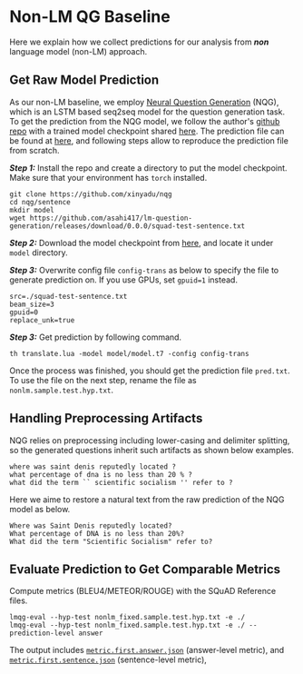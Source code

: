 # Non-LM QG Baseline
Here we explain how we collect predictions for our analysis from ***non*** language model (non-LM) approach.

## Get Raw Model Prediction
As our non-LM baseline, we employ [Neural Question Generation](https://arxiv.org/abs/1705.00106) (NQG), which is an LSTM based seq2seq model for the question generation task.
To get the prediction from the NQG model, we follow the author's [github repo](https://github.com/xinyadu/nqg) with a trained model checkpoint 
shared [here](https://github.com/xinyadu/nqg/issues/9).
The prediction file can be found at [here](nonlm.sample.test.hyp.txt), and following steps allow to reproduce the prediction file from scratch.

***Step 1:*** Install the repo and create a directory to put the model checkpoint. Make sure that your environment has `torch` installed.
```shell
git clone https://github.com/xinyadu/nqg
cd nqg/sentence
mkdir model
wget https://github.com/asahi417/lm-question-generation/releases/download/0.0.0/squad-test-sentence.txt
```

***Step 2:*** Download the model checkpoint from [here](https://drive.google.com/file/d/16Gi1oZr3mEGMEUCsOQ3whFfDlv8IAyzG/view?usp=sharing), and 
locate it under `model` directory.

***Step 3:*** Overwrite config file `config-trans` as below to specify the file to generate prediction on. If you use GPUs, set
`gpuid=1` instead.

```shell
src=./squad-test-sentence.txt 
beam_size=3
gpuid=0
replace_unk=true
```

***Step 3:*** Get prediction by following command. 
```shell
th translate.lua -model model/model.t7 -config config-trans
```

Once the process was finished, you should get the prediction file `pred.txt`. 
To use the file on the next step, rename the file as `nonlm.sample.test.hyp.txt`.

## Handling Preprocessing Artifacts
NQG relies on preprocessing including lower-casing and delimiter splitting,
so the generated questions inherit such artifacts as shown below examples.

```
where was saint denis reputedly located ?
what percentage of dna is no less than 20 % ?
what did the term `` scientific socialism '' refer to ?
```

Here we aime to restore a natural text from the raw prediction of the NQG model as below.

```
Where was Saint Denis reputedly located?
What percentage of DNA is no less than 20%?
What did the term "Scientific Socialism" refer to?
```

## Evaluate Prediction to Get Comparable Metrics
Compute metrics (BLEU4/METEOR/ROUGE) with the SQuAD Reference files.

```shell
lmqg-eval --hyp-test nonlm_fixed.sample.test.hyp.txt -e ./
lmqg-eval --hyp-test nonlm_fixed.sample.test.hyp.txt -e ./ --prediction-level answer
```

The output includes [`metric.first.answer.json`](metric.first.answer.json) (answer-level metric),
and [`metric.first.sentence.json`](metric.first.sentence.json) (sentence-level metric),
